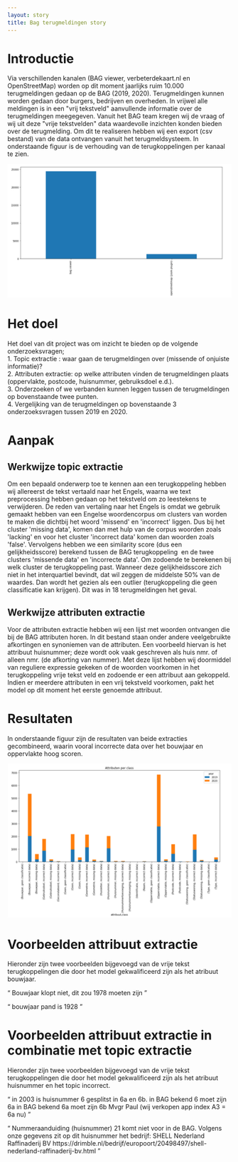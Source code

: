 ```yaml
---
layout: story
title: Bag terugmeldingen story
---
```


<h1>Introductie</h1>

<p>Via verschillenden kanalen (BAG viewer, verbeterdekaart.nl en OpenStreetMap) worden op dit moment jaarlijks ruim 10.000 terugmeldingen gedaan op de BAG (2019, 2020). Terugmeldingen kunnen worden gedaan door burgers, bedrijven en overheden. In vrijwel alle meldingen is in een "vrij tekstveld" aanvullende informatie over de terugmeldingen meegegeven. Vanuit het BAG team kregen wij de vraag of wij uit deze "vrije tekstvelden" data waardevolle inzichten konden bieden over de terugmelding. Om dit te realiseren hebben wij een export (csv bestand) van de data ontvangen vanuit het terugmeldsysteem. In onderstaande figuur is de verhouding van de terugkoppelingen per kanaal te zien.</p>

![terugmeldingen](/assets/images/bag_resultaten1.jpg)

<h1>Het doel</h1>

<p>Het doel van dit project was om inzicht te bieden op de volgende onderzoeksvragen;
<br>
1.	Topic extractie : waar gaan de terugmeldingen over (missende of onjuiste informatie)?
<br>
2.	Attributen extractie: op welke attributen vinden de terugmeldingen plaats (oppervlakte, postcode, huisnummer, gebruiksdoel e.d.).
<br>
3.	Onderzoeken of we verbanden kunnen leggen tussen de terugmeldingen op bovenstaande twee punten.
<br>
4.	Vergelijking van de terugmeldingen op bovenstaande 3 onderzoeksvragen tussen 2019 en 2020.
</p>

<h1>Aanpak</h1>

<h2>Werkwijze topic extractie</h2>
<p>
Om een bepaald onderwerp toe te kennen aan een terugkoppeling hebben wij allereerst de tekst vertaald naar het Engels, waarna we text preprocessing hebben gedaan op het tekstveld om zo leestekens te verwijderen. De reden van vertaling naar het Engels is omdat we gebruik gemaakt hebben van een Engelse woordencorpus om clusters van worden te maken die dichtbij het woord 'missend' en 'incorrect' liggen. Dus bij het cluster 'missing data', komen dan met hulp van de corpus woorden zoals 'lacking' en voor het cluster 'incorrect data' komen dan woorden zoals 'false'. Vervolgens hebben we een similarity score (dus een gelijkheidsscore) berekend tussen de BAG terugkoppeling  en de twee clusters 'missende data' en 'incorrecte data'. Om zodoende te berekenen bij welk cluster de terugkoppeling past. Wanneer deze gelijkheidsscore zich niet in het interquartiel bevindt, dat wil zeggen de middelste 50% van de waardes. Dan wordt het gezien als een outlier (terugkoppeling die geen classificatie kan krijgen). Dit was in 18 terugmeldingen het geval. 
</p>

<h2>Werkwijze attributen extractie</h2>
<p>
Voor de attributen extractie hebben wij een lijst met woorden ontvangen die bij de BAG attributen horen. In dit bestand staan onder andere veelgebruikte afkortingen en synoniemen van de attributen. Een voorbeeld hiervan is het attribuut huisnummer; deze wordt ook vaak geschreven als huis nmr. of alleen nmr. (de afkorting van nummer). Met deze lijst hebben wij doormiddel van reguliere expressie gekeken of de woorden voorkomen in het terugkoppeling vrije tekst veld en zodoende er een attribuut aan gekoppeld. Indien er meerdere attributen in een vrij tekstveld voorkomen, pakt het model op dit moment het eerste genoemde attribuut. 
</p>

<h1>Resultaten</h1>
<p>
In onderstaande figuur zijn de resultaten van beide extracties gecombineerd, waarin vooral incorrecte data over het bouwjaar en oppervlakte hoog scoren.
</p>

![terugmeldingen_bag](/assets/images/BAG_resultaten.jpg)

<h1>Voorbeelden attribuut extractie</h1>
<p>
Hieronder zijn twee voorbeelden bijgevoegd van de vrije tekst terugkoppelingen die door het model gekwalificeerd zijn als het atribuut bouwjaar.
</p>
<div class="textbox" markdown="1">
<p><q>
Bouwjaar klopt niet, dit zou 1978 moeten zijn
</q></p>
<p><q>
bouwjaar pand is 1928
</q></p>
</div>

 <h1>Voorbeelden attribuut extractie in combinatie met topic extractie</h1>
<p>
Hieronder zijn twee voorbeelden bijgevoegd van de vrije tekst terugkoppelingen die door het model gekwalificeerd zijn als het atribuut huisnummer en het topic incorrect.
</p>
<div class="textbox" markdown="1">
<p><q>
in 2003 is huisnummer 6 gesplitst in 6a en 6b.
in BAG bekend 6 moet zijn 6a
in BAG bekend 6a moet zijn 6b
Mvgr Paul 
(wij verkopen app index A3 = 6a nu)
</q></p>
<p><q>
Nummeraanduiding (huisnummer) 21 komt niet voor in de BAG.
Volgens onze gegevens zit op dit huisnummer het bedrijf:
SHELL Nederland Raffinaderij BV
https://drimble.nl/bedrijf/europoort/20498497/shell-nederland-raffinaderij-bv.html
</q></p>
</div>